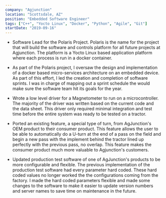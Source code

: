 ```yaml
---
company: "Agjunction"
location: "Scottsdale, AZ"
position: "Embedded Software Engineer"
tags: ["C++", "Yocto Linux", "Docker", "Python", "Agile", "Git"]
startDate: "2019-09-16"
---
```


- Software Lead for the Polaris Project.  Polaris is the name for the project that will build the software and controls platform for all future projects at Agjunction. The platform is a Yocto Linux based application platform where each process is run in a docker container.</p>

* As part of the Polaris project, I oversaw the design and implementation of a docker based micro-services architecture on an embedded device. As part of this effort, I led the creation and completion of software sprints. I was in charge of mapping out a sprint schedule the would make sure the software team hit its goals for the year.</p>

* Wrote a low level driver for a Magnetometer to run on a microcontroller. The majority of the driver was written based on the current code and the data sheet. This driver only required minimal integration and test time before the entire system was ready to be tested on a tractor.</p>

* Ported an existing feature, a special type of turn, from AgJunction's OEM product to their consumer product. This feature allows the user to be able to automatically do a U-turn at the end of a pass on the field and begin a new pass with the implement behind the tractor lined up perfectly with the previous pass, no overlap. This feature makes the consumer product much more valuable to Agjunction's customers.</p>

* Updated production test software of one of AgJunction's products to be more configurable and flexible. The previous implementation of the production test software had every parameter hard coded. These hard coded values no longer worked the the configurations coming from the factory. I made the hard coded parameters flexible and made some changes to the software to make it easier to update version numbers and server names to save time on maintenance in the future.</p>
